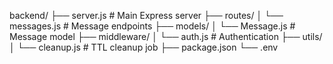 backend/
├── server.js           # Main Express server
├── routes/
│   └── messages.js     # Message endpoints
├── models/
│   └── Message.js      # Message model
├── middleware/
│   └── auth.js         # Authentication
├── utils/
│   └── cleanup.js      # TTL cleanup job
├── package.json
└── .env
